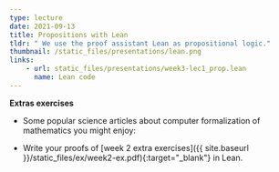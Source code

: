 ```yaml
---
type: lecture
date: 2021-09-13
title: Propositions with Lean
tldr: " We use the proof assistant Lean as propositional logic."
thumbnail: /static_files/presentations/lean.png 
links: 
    - url: static_files/presentations/week3-lec1_prop.lean
      name: Lean code
---
```

**Extras exercises** 
- Some popular science articles about computer formalization of mathematics you might enjoy: 
   
     


- Write your proofs of [week 2 extra exercises]({{ site.baseurl }}/static_files/ex/week2-ex.pdf){:target="_blank"} in Lean. 
